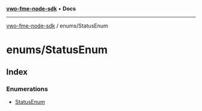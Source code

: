 [**vwo-fme-node-sdk**](../../README.md) • **Docs**

---

[vwo-fme-node-sdk](../../modules.md) / enums/StatusEnum

# enums/StatusEnum

## Index

### Enumerations

- [StatusEnum](enumerations/StatusEnum.md)
